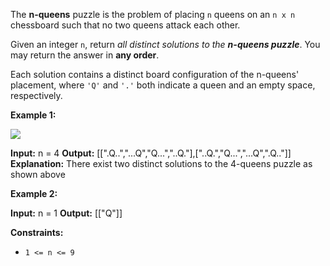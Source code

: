 The **n-queens** puzzle is the problem of placing `n` queens on an `n x n` chessboard such that no two queens attack each other.

Given an integer `n`, return _all distinct solutions to the **n-queens puzzle**_. You may return the answer in **any order**.

Each solution contains a distinct board configuration of the n-queens' placement, where `'Q'` and `'.'` both indicate a queen and an empty space, respectively.

**Example 1:**

![](https://assets.leetcode.com/uploads/2020/11/13/queens.jpg)

**Input:** n = 4
**Output:** \[\[".Q..","...Q","Q...","..Q."\],\["..Q.","Q...","...Q",".Q.."\]\]
**Explanation:** There exist two distinct solutions to the 4-queens puzzle as shown above

**Example 2:**

**Input:** n = 1
**Output:** \[\["Q"\]\]

**Constraints:**

*   `1 <= n <= 9`

